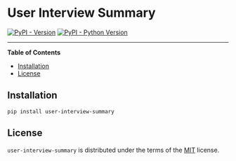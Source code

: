 # User Interview Summary

[![PyPI - Version](https://img.shields.io/pypi/v/user-interview-summary.svg)](https://pypi.org/project/user-interview-summary)
[![PyPI - Python Version](https://img.shields.io/pypi/pyversions/user-interview-summary.svg)](https://pypi.org/project/user-interview-summary)

-----

**Table of Contents**

- [Installation](#installation)
- [License](#license)

## Installation

```console
pip install user-interview-summary
```

## License

`user-interview-summary` is distributed under the terms of the [MIT](https://spdx.org/licenses/MIT.html) license.
